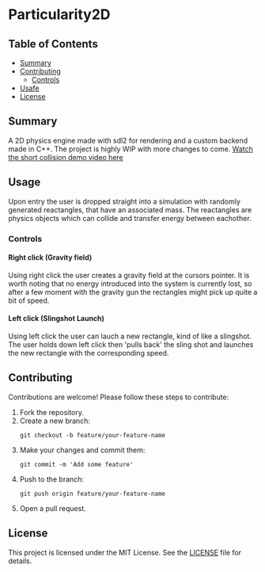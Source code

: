 # Particularity2D

## Table of Contents
- [Summary](#summary)
- [Contributing](#contributing)
    - [Controls](#controls)
- [Usafe](#usage)
- [License](#license)

## Summary
A 2D physics engine made with sdl2 for rendering and a custom backend made in C++. The project is highly WIP with more changes to come.
[Watch the short collision demo video here](https://www.youtube.com/watch?v=336V9bp5sd8)

## Usage
Upon entry the user is dropped straight into a simulation with randomly generated reactangles, that have an associated mass. The reactangles are physics objects which can collide and transfer energy between eachother.

### Controls
#### Right click (Gravity field)
Using right click the user creates a gravity field at the cursors pointer. It is worth noting that no energy introduced into the system is currently lost, so after a few moment with the gravity gun the rectangles might pick up quite a bit of speed.

#### Left click (Slingshot Launch)
Using left click the user can lauch a new rectangle, kind of like a slingshot. The user holds down left click then 'pulls back' the sling shot and launches the new rectangle with the corresponding speed.

## Contributing
Contributions are welcome! Please follow these steps to contribute:

1. Fork the repository.
2. Create a new branch:
    ```shell
    git checkout -b feature/your-feature-name
    ```
3. Make your changes and commit them:
   ```shell
   git commit -m 'Add some feature'
   ```
4. Push to the branch:
   ```shell
   git push origin feature/your-feature-name
   ```
5. Open a pull request.

## License
This project is licensed under the MIT License. See the [LICENSE](./LICENSE) file for details.
